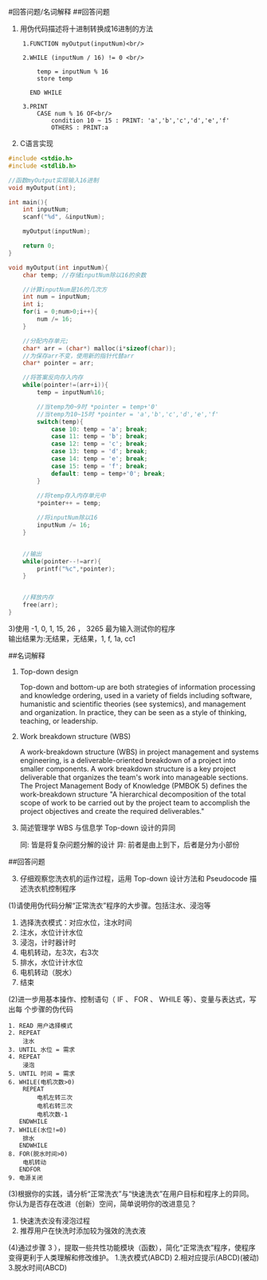 #回答问题/名词解释
##回答问题
1) 用伪代码描述将十进制转换成16进制的方法<br/>
```
    1.FUNCTION myOutput(inputNum)<br/>

    2.WHILE (inputNum / 16) != 0 <br/>

        temp = inputNum % 16 
        store temp

      END WHILE

    3.PRINT
        CASE num % 16 OF<br/>
            condition 10 ~ 15 : PRINT: 'a','b','c','d','e','f'
            OTHERS : PRINT:a
```
2) C语言实现

```C
#include <stdio.h>
#include <stdlib.h>

//函数myOutput实现输入16进制
void myOutput(int);

int main(){
	int inputNum;
	scanf("%d", &inputNum);

	myOutput(inputNum);

	return 0;
}

void myOutput(int inputNum){
	char temp; //存储inputNum除以16的余数

	//计算inputNum是16的几次方
	int num = inputNum;
	int i;
	for(i = 0;num>0;i++){
		num /= 16;
	}

	//分配内存单元;
	char* arr = (char*) malloc(i*sizeof(char));
	//为保存arr不变，使用新的指针代替arr
	char* pointer = arr;

	//将答案反向存入内存
	while(pointer!=(arr+i)){
		temp = inputNum%16;

		//当temp为0~9时 *pointer = temp+'0'
		//当temp为10~15时 *pointer = 'a','b','c','d','e','f'
		switch(temp){
			case 10: temp = 'a'; break;
			case 11: temp = 'b'; break;
			case 12: temp = 'c'; break;
			case 13: temp = 'd'; break;
			case 14: temp = 'e'; break;
			case 15: temp = 'f'; break;
			default: temp = temp+'0'; break;
		}
		
		//将temp存入内存单元中
		*pointer++ = temp;

		//将inputNum除以16 
		inputNum /= 16;
	}


	//输出
	while(pointer--!=arr){
		printf("%c",*pointer);
	}


	//释放内存
	free(arr);
}

```
3)使用
-1,  0,  1,  15,   26
，
3265 
最为输入测试你的程序<br />
输出结果为:无结果，无结果，1, f, 1a, cc1

##名词解释

1) Top-down design

    Top-down and bottom-up are both strategies of information processing and knowledge ordering, used in a variety of fields including software, humanistic and scientific theories (see systemics), and management and organization. In practice, they can be seen as a style of thinking, teaching, or leadership. 

2) Work breakdown structure (WBS)

    A work-breakdown structure (WBS) in project management and systems engineering, is a deliverable-oriented breakdown of a project into smaller components. A work breakdown structure is a key project deliverable that organizes the team's work into manageable sections. The Project Management Body of Knowledge (PMBOK 5) defines the work-breakdown structure "A hierarchical decomposition of the total scope of work to be carried out by the project team to accomplish the project objectives and create the required deliverables." 

3) 简述管理学
WBS 
与信息学
Top-down
设计的异同

    同: 皆是将复杂问题分解的设计
    异: 前者是由上到下，后者是分为小部份

##回答问题

3) 仔细观察您洗衣机的运作过程，运用
Top-down
设计方法和
Pseudocode
描述洗衣机控制程序<br/>

(1)请使用伪代码分解“正常洗衣”程序的大步骤。包括注水、浸泡等
1. 选择洗衣模式：对应水位，注水时间
2. 注水，水位计计水位
3. 浸泡，计时器计时
4. 电机转动，左3次，右3次
5. 排水，水位计计水位
6. 电机转动（脱水）
7. 结束

(2)进一步用基本操作、控制语句（
IF
、
FOR
、
WHILE
等）、变量与表达式，写出每
个步骤的伪代码
```
1. READ 用户选择模式
2. REPEAT
    注水
3. UNTIL 水位 = 需求
4. REPEAT
    浸泡
5. UNTIL 时间 = 需求
6. WHILE(电机次数>0)
    REPEAT
        电机左转三次
        电机右转三次
        电机次数-1
   ENDWHILE
7. WHILE(水位!=0)
    排水
   ENDWHILE
8. FOR(脱水时间>0)
    电机转动
   ENDFOR
9. 电源关闭
```
(3)根据你的实践，请分析“正常洗衣”与“快速洗衣”在用户目标和程序上的异同。
你认为是否存在改进（创新）空间，简单说明你的改进意见？
1. 快速洗衣没有浸泡过程
2. 推荐用户在快洗时添加较为强效的洗衣液

(4)通过步骤
3
），提取一些共性功能模块（函数），简化“正常洗衣”程序，使程序
变得更利于人类理解和修改维护。
1.洗衣模式(ABCD)
2.相对应提示(ABCD)(被动)
3.脱水时间(ABCD)